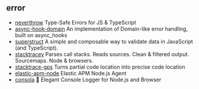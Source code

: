 ## error

- [neverthrow](https://github.com/supermacro/neverthrow) Type-Safe Errors for JS & TypeScript
- [async-hook-domain](https://github.com/tapjs/async-hook-domain) An implementation of Domain-like error handling, built on async_hooks
- [superstruct](https://github.com/ianstormtaylor/superstruct) A simple and composable way to validate data in JavaScript (and TypeScript).
- [stacktracey](https://github.com/xpl/stacktracey) Parses call stacks. Reads sources. Clean & filtered output. Sourcemaps. Node & browsers.
- [stacktrace-gps](https://github.com/stacktracejs/stacktrace-gps) Turns partial code location into precise code location
- [elastic-apm-node](https://github.com/elastic/apm-agent-nodejs) Elastic APM Node.js Agent
- [consola](https://github.com/unjs/consola) 🐨 Elegant Console Logger for Node.js and Browser 